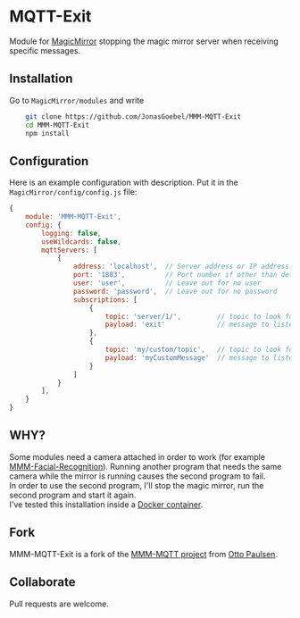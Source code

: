 # MQTT-Exit

Module for [MagicMirror](https://github.com/MichMich/MagicMirror/) stopping the magic mirror server when receiving specific messages.

## Installation

Go to `MagicMirror/modules` and write
```bash
    git clone https://github.com/JonasGoebel/MMM-MQTT-Exit
    cd MMM-MQTT-Exit
    npm install
```
## Configuration

Here is an example configuration with description. Put it in the `MagicMirror/config/config.js` file:

```javascript
{
    module: 'MMM-MQTT-Exit',
    config: {
        logging: false,
        useWildcards: false,
        mqttServers: [
            {
                address: 'localhost',  // Server address or IP address
                port: '1883',          // Port number if other than default
                user: 'user',          // Leave out for no user
                password: 'password',  // Leave out for no password
                subscriptions: [
                    {
                        topic: 'server/1/',         // topic to look for
                        payload: 'exit'             // message to listen to (String format)
                    },
                    {
                        topic: 'my/custom/topic',   // topic to look for
                        payload: 'myCustomMessage'  // message to listen to (String format)
                    }
                ]
            }
        ],
    }
}
```

## WHY?
Some modules need a camera attached in order to work (for example [MMM-Facial-Recognition](https://github.com/JonasGoebel/MMM-Facial-Recognition)). Running another program that needs the same camera while the mirror is running causes the second program to fail.  
In order to use the second program, I'll stop the magic mirror, run the second program and start it again.  
I've tested this installation inside a [Docker container](https://hub.docker.com/r/bastilimbach/docker-magicmirror/).  


## Fork

MMM-MQTT-Exit is a fork of the [MMM-MQTT project](https://github.com/ottopaulsen/MMM-MQTT) from [Otto Paulsen](https://github.com/ottopaulsen).  

## Collaborate

Pull requests are welcome.